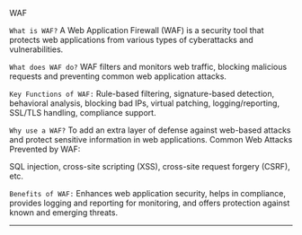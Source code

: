 WAF

`What is WAF?`
A Web Application Firewall (WAF) is a security tool that protects web applications from various types of cyberattacks and vulnerabilities.

`What does WAF do?`
WAF filters and monitors web traffic, blocking malicious requests and preventing common web application attacks.

`Key Functions of WAF:`
Rule-based filtering, signature-based detection, behavioral analysis, blocking bad IPs, virtual patching, logging/reporting, SSL/TLS handling, compliance support.

`Why use a WAF?`
To add an extra layer of defense against web-based attacks and protect sensitive information in web applications.
Common Web Attacks Prevented by WAF:

SQL injection, cross-site scripting (XSS), cross-site request forgery (CSRF), etc.

`Benefits of WAF:`
Enhances web application security, helps in compliance, provides logging and reporting for monitoring, and offers protection against known and emerging threats.


_________________________________________________________________________________________________________________